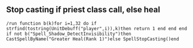 ## Stop casting if priest class call, else heal
```
/run function b(k)for i=1,32 do if strfind(tostring(UnitDebuff("player",i)),k)then return 1 end end end if not b("Spell_Shadow_DetectInvisibility")then CastSpellByName("Greater Heal(Rank 1)")else SpellStopCasting()end
```